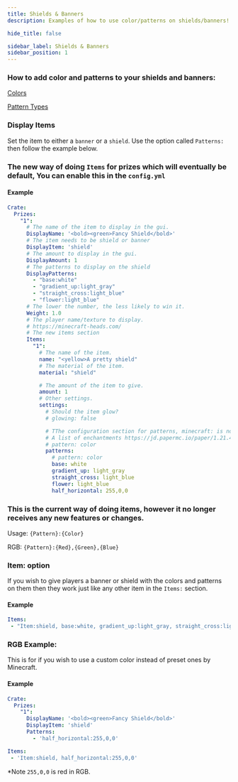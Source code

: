```yaml
---
title: Shields & Banners
description: Examples of how to use color/patterns on shields/banners!

hide_title: false

sidebar_label: Shields & Banners
sidebar_position: 1
---
```

### How to add color and patterns to your shields and banners:

[Colors](https://jd.papermc.io/paper/1.21.4/org/bukkit/DyeColor.html)

[Pattern Types](https://jd.papermc.io/paper/1.21.4/org/bukkit/block/banner/PatternType.html)

### Display Items
Set the item to either a `banner` or a `shield`. Use the option called `Patterns:` then follow the example below.

### The new way of doing `Items` for prizes which will eventually be default, You can enable this in the `config.yml`
#### Example
```yaml
Crate:
  Prizes:
    "1":
      # The name of the item to display in the gui.
      DisplayName: '<bold><green>Fancy Shield</bold>'
      # The item needs to be shield or banner
      DisplayItem: 'shield'
      # The amount to display in the gui.
      DisplayAmount: 1
      # The patterns to display on the shield
      DisplayPatterns:
        - "base:white"
        - "gradient_up:light_gray"
        - "straight_cross:light_blue"
        - "flower:light_blue"
      # The lower the number, the less likely to win it.
      Weight: 1.0
      # The player name/texture to display.
      # https://minecraft-heads.com/
      # The new items section
      Items:
        "1":
          # The name of the item.
          name: "<yellow>A pretty shield"
          # The material of the item.
          material: "shield"

          # The amount of the item to give.
          amount: 1
          # Other settings.
          settings:
            # Should the item glow?
            # glowing: false

            # TThe configuration section for patterns, minecraft: is not needed in front of the pattern.
            # A list of enchantments https://jd.papermc.io/paper/1.21.4/io/papermc/paper/registry/keys/BannerPatternKeys.html
            # pattern: color
            patterns:
              # pattern: color
              base: white
              gradient_up: light_gray
              straight_cross: light_blue
              flower: light_blue
              half_horizontal: 255,0,0
```

### This is the current way of doing items, however it no longer receives any new features or changes.
Usage: `{Pattern}:{Color}`

RGB: `{Pattern}:{Red},{Green},{Blue}`

### Item: option
If you wish to give players a banner or shield with the colors and patterns on them then they work just like any other item in the `Items:` section.

#### Example
```yaml
Items:
 - "Item:shield, base:white, gradient_up:light_gray, straight_cross:light_blue, flower:light_blue"
```

### RGB Example:
This is for if you wish to use a custom color instead of preset ones by Minecraft.

#### Example
```yaml
Crate:
  Prizes:
    "1":
      DisplayName: '<bold><green>Fancy Shield</bold>'
      DisplayItem: 'shield'
      Patterns:
        - 'half_horizontal:255,0,0'
```
```yaml
Items:
 - 'Item:shield, half_horizontal:255,0,0'
```
*Note `255,0,0` is red in RGB.